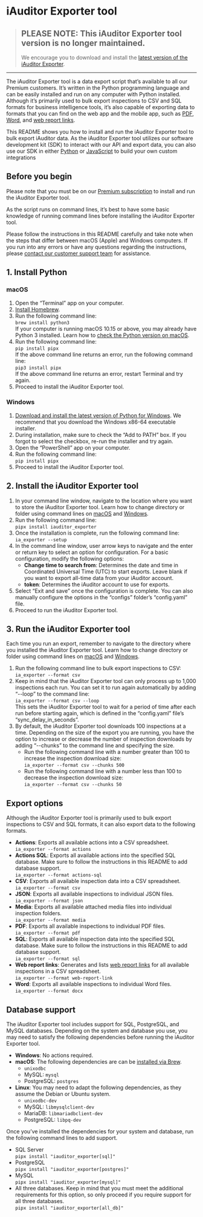 # iAuditor Exporter tool

> ## **PLEASE NOTE: This iAuditor Exporter tool version is no longer maintained.**
> 
> We encourage you to download and install the [latest version of the iAuditor Exporter](https://github.com/SafetyCulture/iauditor-exporter).

---

The iAuditor Exporter tool is a data export script that’s available to all our Premium customers. It’s written in the Python programming language and can be easily installed and run on any computer with Python installed. Although it’s primarily used to bulk export inspections to CSV and SQL formats for business intelligence tools, it’s also capable of exporting data to formats that you can find on the web app and the mobile app, such as [PDF](https://help.safetyculture.com/en_us/1064141989-HJTwSeJIw), [Word](https://help.safetyculture.com/en_us/1064141989-HJTwSeJIw), and [web report links](https://help.safetyculture.com/en_us/1063814672-BkzsulyUv).

This README shows you how to install and run the iAuditor Exporter tool to bulk export iAuditor data. As the iAuditor Exporter tool utilizes our software development kit (SDK) to interact with our API and export data, you can also use our SDK in either [Python](https://github.com/SafetyCulture/safetyculture-sdk-python) or [JavaScript](https://github.com/SafetyCulture/safetyculture-js) to build your own custom integrations

## Before you begin

Please note that you must be on our [Premium subscription](https://safetyculture.com/pricing/) to install and run the iAuditor Exporter tool.

As the script runs on command lines, it’s best to have some basic knowledge of running command lines before installing the iAuditor Exporter tool.

Please follow the instructions in this README carefully and take note when the steps that differ between macOS (Apple) and Windows computers. If you run into any errors or have any questions regarding the instructions, please [contact our customer support team](https://safetyculture.com/contact-us/) for assistance.

## 1\. Install Python

### macOS

1.  Open the “Terminal” app on your computer.
2.  [Install Homebrew](https://brew.sh/).
3.  Run the following command line:  
    `brew install python3`  
    If your computer is running macOS 10.15 or above, you may already have Python 3 installed. Learn how to [check the Python version on macOS](https://installpython3.com/mac/).
4.  Run the following command line:  
    `pip install pipx`  
    If the above command line returns an error, run the following command line:  
    `pip3 install pipx`  
    If the above command line returns an error, restart Terminal and try again.
5.  Proceed to install the iAuditor Exporter tool.

### Windows

1.  [Download and install the latest version of Python for Windows](https://www.python.org/downloads/windows/). We recommend that you download the Windows x86-64 executable installer.
2.  During installation, make sure to check the “Add to PATH” box. If you forgot to select the checkbox, re-run the installer and try again.
3.  Open the “PowerShell” app on your computer.
4.  Run the following command line:  
    `pip install pipx`
5.  Proceed to install the iAuditor Exporter tool.

## 2\. Install the iAuditor Exporter tool

1.  In your command line window, navigate to the location where you want to store the iAuditor Exporter tool. Learn how to change directory or folder using command lines on [macOS](https://github.com/0nn0/terminal-mac-cheatsheet#core-commands) and [Windows](https://docs.microsoft.com/windows-server/administration/windows-commands/cd).
2.  Run the following command line:  
    `pipx install iauditor_exporter`
3.  Once the installation is complete, run the following command line:  
    `ia_exporter --setup`
4.  In the command line window, user arrow keys to navigate and the enter or return key to select an option for configuration. For a basic configuration, modify the following options:
    *   **Change time to search from**: Determines the date and time in Coordinated Universal Time (UTC) to start exports. Leave blank if you want to export all-time data from your iAuditor account.
    *   **token**: Determines the iAuditor account to use for exports.
5.  Select “Exit and save” once the configuration is complete. You can also manually configure the options in the “configs” folder’s “config.yaml” file.
6.  Proceed to run the iAuditor Exporter tool.

## 3\. Run the iAuditor Exporter tool

Each time you run an export, remember to navigate to the directory where you installed the iAuditor Exporter tool. Learn how to change directory or folder using command lines on [macOS](https://github.com/0nn0/terminal-mac-cheatsheet#core-commands) and [Windows](https://docs.microsoft.com/windows-server/administration/windows-commands/cd).

1.  Run the following command line to bulk export inspections to CSV:  
    `ia_exporter --format csv`
2.  Keep in mind that the iAuditor Exporter tool can only process up to 1,000 inspections each run. You can set it to run again automatically by adding “--loop” to the command line:  
    `ia_exporter --format csv --loop`  
    This sets the iAuditor Exporter tool to wait for a period of time after each run before starting again, which is defined in the “config.yaml” file’s “sync\_delay\_in\_seconds”.
3.  By default, the iAuditor Exporter tool downloads 100 inspections at a time. Depending on the size of the export you are running, you have the option to increase or decrease the number of inspection downloads by adding “--chunks” to the command line and specifying the size.
    *   Run the following command line with a number greater than 100 to increase the inspection download size:  
        `ia_exporter --format csv --chunks 500`
    *   Run the following command line with a number less than 100 to decrease the inspection download size:  
        `ia_exporter --format csv --chunks 50`

## Export options

Although the iAuditor Exporter tool is primarily used to bulk export inspections to CSV and SQL formats, it can also export data to the following formats.

*   **Actions**: Exports all available actions into a CSV spreadsheet.  
    `ia_exporter --format actions`
*   **Actions SQL**: Exports all available actions into the specified SQL database. Make sure to follow the instructions in this README to add database support.  
    `ia_exporter --format actions-sql`
*   **CSV**: Exports all available inspection data into a CSV spreadsheet.  
    `ia_exporter --format csv`
*   **JSON**: Exports all available inspections to individual JSON files.  
    `ia_exporter --format json`
*   **Media**: Exports all available attached media files into individual inspection folders.  
    `ia_exporter --format media`
*   **PDF**: Exports all available inspections to individual PDF files.  
    `ia_exporter --format pdf`
*   **SQL**: Exports all available inspection data into the specified SQL database. Make sure to follow the instructions in this README to add database support.  
    `ia_exporter --format sql`
*   **Web report links**: Generates and lists [web report links](https://help.safetyculture.com/1063814672-BkzsulyUv) for all available inspections in a CSV spreadsheet.  
    `ia_exporter --format web-report-link`
*   **Word**: Exports all available inspections to individual Word files.  
    `ia_exporter --format docx`

## Database support

The iAuditor Exporter tool includes support for SQL, PostgreSQL, and MySQL databases. Depending on the system and database you use, you may need to satisfy the following dependencies before running the iAuditor Exporter tool.

*   **Windows**: No actions required.
*   **macOS**: The following dependencies are can be [installed via Brew](https://brew.sh/).
    *   `unixodbc`
    *   MySQL: `mysql`
    *   PostgreSQL: `postgres`
*   **Linux**: You may need to adapt the following dependencies, as they assume the Debian or Ubuntu system.
    *   `unixodbc-dev`
    *   MySQL: `libmysqlclient-dev`
    *   MariaDB: `libmariadbclient-dev`
    *   PostgreSQL: `libpq-dev`

Once you’ve installed the dependencies for your system and database, run the following command lines to add support.

*   SQL Server  
    `pipx install "iauditor_exporter[sql]"`
*   PostgreSQL  
    `pipx install "iauditor_exporter[postgres]"`
*   MySQL  
    `pipx install "iauditor_exporter[mysql]"`
*   All three databases. Keep in mind that you must meet the additional requirements for this option, so only proceed if you require support for all three databases.  
    `pipx install "iauditor_exporter[all_db]"`
